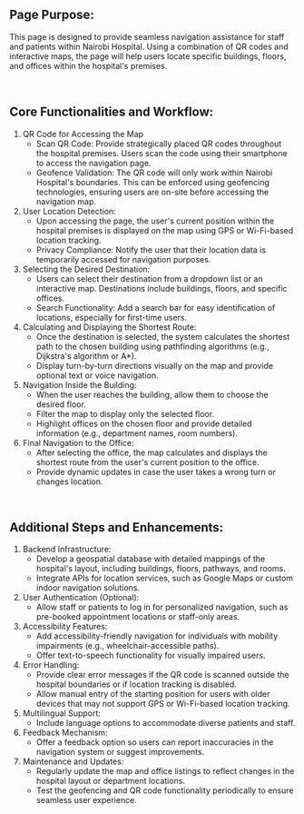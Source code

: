 ## Page Purpose:
This page is designed to provide seamless navigation assistance for staff and patients within Nairobi Hospital. Using a combination of QR codes and interactive maps, the page will help users locate specific buildings, floors, and offices within the hospital's premises.

<br>

## Core Functionalities and Workflow:
1. QR Code for Accessing the Map
	- Scan QR Code: Provide strategically placed QR codes throughout the hospital premises. Users scan the code using their smartphone to access the navigation page.
	- Geofence Validation: The QR code will only work within Nairobi Hospital's boundaries. This can be enforced using geofencing technologies, ensuring users are on-site before accessing the navigation map.
2. User Location Detection:
	- Upon accessing the page, the user's current position within the hospital premises is displayed on the map using GPS or Wi-Fi-based location tracking.
	- Privacy Compliance: Notify the user that their location data is temporarily accessed for navigation purposes.
3. Selecting the Desired Destination:
	- Users can select their destination from a dropdown list or an interactive map. Destinations include buildings, floors, and specific offices.
	- Search Functionality: Add a search bar for easy identification of locations, especially for first-time users.
4. Calculating and Displaying the Shortest Route:
	- Once the destination is selected, the system calculates the shortest path to the chosen building using pathfinding algorithms (e.g., Dijkstra's algorithm or A*).
	- Display turn-by-turn directions visually on the map and provide optional text or voice navigation.
5. Navigation Inside the Building:
	- When the user reaches the building, allow them to choose the desired floor.
	- Filter the map to display only the selected floor.
	- Highlight offices on the chosen floor and provide detailed information (e.g., department names, room numbers).
6. Final Navigation to the Office:
	- After selecting the office, the map calculates and displays the shortest route from the user's current position to the office.
	- Provide dynamic updates in case the user takes a wrong turn or changes location.

<br>

 ## Additional Steps and Enhancements:
1. Backend Infrastructure:
	- Develop a geospatial database with detailed mappings of the hospital's layout, including buildings, floors, pathways, and rooms.
	- Integrate APIs for location services, such as Google Maps or custom indoor navigation solutions.
2. User Authentication (Optional):
	- Allow staff or patients to log in for personalized navigation, such as pre-booked appointment locations or staff-only areas.
3. Accessibility Features:
	- Add accessibility-friendly navigation for individuals with mobility impairments (e.g., wheelchair-accessible paths).
	- Offer text-to-speech functionality for visually impaired users.
4. Error Handling:
	- Provide clear error messages if the QR code is scanned outside the hospital boundaries or if location tracking is disabled.
	- Allow manual entry of the starting position for users with older devices that may not support GPS or Wi-Fi-based location tracking.
5. Multilingual Support:
	- Include language options to accommodate diverse patients and staff.
6. Feedback Mechanism:
	- Offer a feedback option so users can report inaccuracies in the navigation system or suggest improvements.
7. Maintenance and Updates:
	- Regularly update the map and office listings to reflect changes in the hospital layout or department locations.
	- Test the geofencing and QR code functionality periodically to ensure seamless user experience.
